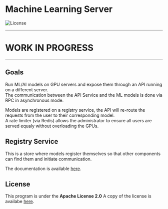 # Machine Learning Server

![License](https://img.shields.io/badge/license-Apache--2.0-blue.svg?style=flat-square)

---
# WORK IN PROGRESS
---

## Goals

Run ML/AI models on GPU servers and expose them through an API running on a different server.  
The communication between the API Service and the ML models is done via RPC in asynchronous mode.  

Models are registered on a registry service, the API will re-route the requests from the user to their corresponding model.  
A rate limiter (via Redis) allows the administrator to ensure all users are served equaly without overloading the GPUs.

## Registry Service

This is a store where models register themselves so that other components can find them and initiate communication.

The documentation is available [here](./registry/README.md).


## License

This program is under the **Apache License 2.0**
A copy of the license is availabe [here](https://choosealicense.com/licenses/apache-2.0/).
